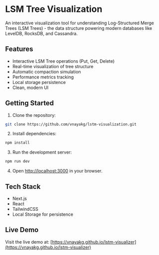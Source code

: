 # LSM Tree Visualization

An interactive visualization tool for understanding Log-Structured Merge Trees (LSM Trees) - the data structure powering modern databases like LevelDB, RocksDB, and Cassandra.

## Features

- Interactive LSM Tree operations (Put, Get, Delete)
- Real-time visualization of tree structure
- Automatic compaction simulation
- Performance metrics tracking
- Local storage persistence
- Clean, modern UI

## Getting Started

1. Clone the repository:

```bash
git clone https://github.com/vnayakg/lstm-visualization.git
```

2. Install dependencies:

```bash
npm install
```

3. Run the development server:

```bash
npm run dev
```

4. Open [http://localhost:3000](http://localhost:3000) in your browser.

## Tech Stack

- Next.js
- React
- TailwindCSS
- Local Storage for persistence

## Live Demo

Visit the live demo at: [https://vnayakg.github.io/lstm-visualizer](https://vnayakg.github.io/lstm-visualizer)
